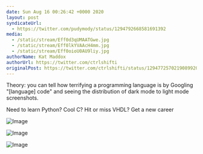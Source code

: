 ```yaml
---
date: Sun Aug 16 00:26:42 +0000 2020
layout: post
syndicateUrl:
  - https://twitter.com/pudymody/status/1294792668581691392
media:
  - /static/stream/Eff0d3qUMAATGwe.jpg
  - /static/stream/Eff0lkYVAAcH4mm.jpg
  - /static/stream/Eff0oioU0AU9liy.jpg
authorName: Kat Maddox
authorUrl: https://twitter.com/ctrlshifti
originalPost: https://twitter.com/ctrlshifti/status/1294772570219089920
---
```

Theory: you can tell how terrifying a programming language is by Googling "[language] code" and seeing the distribution of dark mode to light mode screenshots.

Need to learn Python? Cool
C? Hit or miss
VHDL? Get a new career 

![Image](/static/stream/Eff0d3qUMAATGwe.jpg)

![Image](/static/stream/Eff0lkYVAAcH4mm.jpg)

![Image](/static/stream/Eff0oioU0AU9liy.jpg)